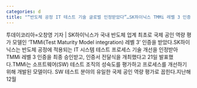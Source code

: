 ```yaml
---
categories: d
title: "“반도체 공정 IT 테스트 기술 글로벌 인정받았다”…SK하이닉스 TMMi 레벨 3 인증 획득"
---
```

투데이코리아=오창영 기자 | SK하이닉스가 국내 반도체 업계 최초로 국제 공인 역량 평가 모델인 ‘TMMi(Test Maturity Model integration) 레벨 3’ 인증을 받았다.SK하이닉스는 반도체 공정에 적용되는 IT 시스템 테스트 프로세스 기술 개선을 인정받아 TMMi 레벨 3 인증을 최종 승인받고, 인증서 전달식을 개최했다고 21일 발표했다.TMMi는 소프트웨어(SW) 테스트 조직의 성숙도를 평가하고 프로세스를 개선하기 위해 개발된 모델이다. SW 테스트 분야의 유일한 국제 공인 역량 평가로 꼽힌다.지난해 12월